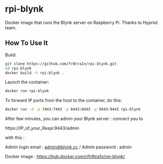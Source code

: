 # rpi-blynk

Docker image that runs the Blynk server on Raspberry Pi.
Thanks to Hypriot team.

## How To Use It
Build:
```sh
git clone https://github.com/fr8tra1n/rpi-blynk.git
cd rpi-blynk
docker build -t rpi-blynk .
```
Launch the container:

```sh
docker run rpi-blynk
```

To forward IP ports from the host to the container, do this:

```sh
docker run -d -p 7443:7443 -p 8443:8443 -p 9443:9443 rpi-blynk 
```

After few minutes, you can admin your Blynk server : connect you to 

https://IP_of_your_Raspi:9443/admin

with this :

Admin login email : admin@blynk.cc  /  Admin password : admin


Docker image : https://hub.docker.com/r/fr8tra1n/rpi-blynk/
